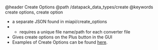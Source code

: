 @header Create Options
@path /datapack_data_types/create
@keywords create options, create option

- a separate JSON found in miapi/create_options
- - requires a unique file name/path for each converter file
- Gives create options on the Plus button in the GUI
- Examples of Create Options can be found [here](https://github.com/Truly-Modular/Arsenal/tree/master/arsenal-common/src/main/resources/data/miapi/create_options).